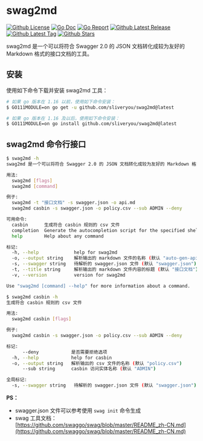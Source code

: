 # swag2md

[![Github License](https://img.shields.io/github/license/sliveryou/swag2md.svg?style=flat)](https://github.com/sliveryou/swag2md/blob/master/LICENSE)
[![Go Doc](https://godoc.org/github.com/sliveryou/swag2md?status.svg)](https://pkg.go.dev/github.com/sliveryou/swag2md)
[![Go Report](https://goreportcard.com/badge/github.com/sliveryou/swag2md)](https://goreportcard.com/report/github.com/sliveryou/swag2md)
[![Github Latest Release](https://img.shields.io/github/release/sliveryou/swag2md.svg?style=flat)](https://github.com/sliveryou/swag2md/releases/latest)
[![Github Latest Tag](https://img.shields.io/github/tag/sliveryou/swag2md.svg?style=flat)](https://github.com/sliveryou/swag2md/tags)
[![Github Stars](https://img.shields.io/github/stars/sliveryou/swag2md.svg?style=flat)](https://github.com/sliveryou/swag2md/stargazers)

swag2md 是一个可以将符合 Swagger 2.0 的 JSON 文档转化成较为友好的 Markdown 格式的接口文档的工具。

## 安装

使用如下命令下载并安装 swag2md 工具：

```bash
# 如果 go 版本在 1.16 以前，使用如下命令安装：
$ GO111MODULE=on go get -u github.com/sliveryou/swag2md@latest

# 如果 go 版本在 1.16 及以后，使用如下命令安装：
$ GO111MODULE=on go install github.com/sliveryou/swag2md@latest
```

## swag2md 命令行接口

```bash
$ swag2md -h  
swag2md 是一个可以将符合 Swagger 2.0 的 JSON 文档转化成较为友好的 Markdown 格式的接口文档的工具

用法:
  swag2md [flags]
  swag2md [command]

例子:
  swag2md -t "接口文档" -s swagger.json -o api.md
  swag2md casbin -s swagger.json -o policy.csv --sub ADMIN --deny

可用命令:
  casbin      生成符合 casbin 规则的 csv 文件
  completion  Generate the autocompletion script for the specified shell
  help        Help about any command

标记:
  -h, --help             help for swag2md
  -o, --output string    解析输出的 markdown 文件的名称 (默认 "auto-gen-api.md")
  -s, --swagger string   待解析的 swagger.json 文件 (默认 "swagger.json")
  -t, --title string     解析输出的 markdown 文件内容的标题 (默认 "接口文档")
  -v, --version          version for swag2md

Use "swag2md [command] --help" for more information about a command.

$ swag2md casbin -h
生成符合 casbin 规则的 csv 文件

用法:
  swag2md casbin [flags]

例子:
  swag2md casbin -s swagger.json -o policy.csv --sub ADMIN --deny

标记:
      --deny            是否需要拒绝选项
  -h, --help            help for casbin
  -o, --output string   解析输出的 csv 文件的名称 (默认 "policy.csv")
      --sub string      casbin 访问实体名称 (默认 "ADMIN")

全局标记:
  -s, --swagger string   待解析的 swagger.json 文件 (默认 "swagger.json")
```

**PS：**

- swagger.json 文件可以参考使用 `swag init` 命令生成
- swag 工具文档：[https://github.com/swaggo/swag/blob/master/README_zh-CN.md](https://github.com/swaggo/swag/blob/master/README_zh-CN.md)
